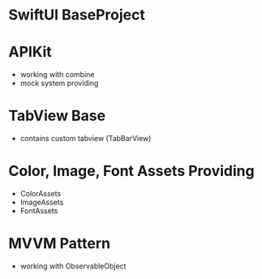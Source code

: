 # SwiftUI BaseProject

# APIKit
- working with combine
- mock system providing

# TabView Base
- contains custom tabview (TabBarView)

# Color, Image, Font Assets Providing
- ColorAssets
- ImageAssets
- FontAssets

# MVVM Pattern
- working with ObservableObject
